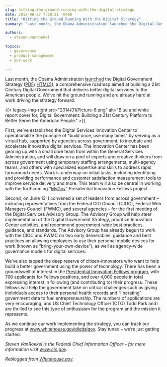 ```yaml
---
slug: hitting-the-ground-running-with-the-digital-strategy
date: 2012-06-27 7:28:21 -0400
title: "Hitting the Ground Running With the Digital Strategy"
summary: "Last month, the Obama Administration launched the Digital Government Strategy, a comprehensive roadmap aimed at building a 21st Century Digital Government that delivers better digital services to the American people."

authors:
  - steven-vanroekel

topics:
  - governance
  - product-management
  - our-work

---
```


Last month, the Obama Administration <a href="http://www.whitehouse.gov/blog/2012/05/23/roadmap-digital-government" target="_blank">launched</a> the Digital Government Strategy (<a href="http://www.wh.gov/digitalgov/pdf" target="_blank">PDF</a>/ <a href="http://www.wh.gov/digitalgov/html5" target="_blank">HTML5</a>), a comprehensive roadmap aimed at building a 21st Century Digital Government that delivers better digital services to the American people. We’ve hit the ground running and are already hard at work driving the strategy forward.

{{< legacy-img-right src="2014/01/Picture-6.png" alt="Blue and white report cover for, Digital Government: Building a 21st Century Platform to Better Serve the American People." >}}

First, we’ve established the Digital Services Innovation Center to operationalize the principle of “build once, use many times” by serving as a virtual hub, supported by agencies across government, to incubate and accelerate innovative digital services. The Innovation Center has been gearing up with a small core team from within the General Services Administration, and will draw on a pool of experts and creative thinkers from across government using temporary staffing arrangements, multi-agency teams, and others with specialized expertise and skills to address rapid turnaround needs. Work is underway on initial tasks, including identifying and providing performance and customer satisfaction measurement tools to improve service delivery and more. This team will also be central in working with the forthcoming “<a href="http://www.whitehouse.gov/innovationfellows/mygov" target="_blank">MyGov</a>” Presidential Innovation Fellows project.

Second, on June 13, I convened a set of leaders from across government – including representatives from the Federal CIO Council (CIOC), Federal Web Managers Council (FWMC), and several agencies – for the first meeting of the Digital Services Advisory Group. The Advisory Group will help steer implementation of the Digital Government Strategy, prioritize Innovation Center activities, and recommend government-wide best practices, guidance, and standards. The Advisory Group has already begun to work with the CIOC and FWMC on two early deliverables: guidance and best practices on allowing employees to use their personal mobile devices for work (known as “bring-your-own-device”), as well as agency-wide governance models for digital services.

We’ve also tapped the deep reserve of citizen-innovators who want to help build a better government using the power of technology. There has been a groundswell of interest in the <a href="http://www.whitehouse.gov/blog/2012/05/23/wanted-few-good-women-and-men-serve-presidential-innovation-fellows" target="_blank">Presidential Innovation Fellows program</a>, with 700 applicants for Fellows positions, and over 4,000 people in total expressing interest in following (and contributing to) their progress. These fellows will help the government take on critical challenges such as giving individuals access to their personal health records and “liberating” government data to fuel entrepreneurship. The numbers of applications are very encouraging, and US Chief Technology Officer (CTO) Todd Park and I are thrilled to see this type of enthusiasm for the program and the mission it represents.

As we continue our work implementing the strategy, you can track our progress at <a href="http://www.whitehouse.gov/digitalgov" target="_blank">www.whitehouse.gov/digitalgov</a>. Stay tuned – we’re just getting started.

_Steven VanRoekel is the Federal Chief Information Officer – for more information visit <a href="http://www.cio.gov/" target="_blank">www.cio.gov</a>._

_Reblogged from <a href="http://www.whitehouse.gov/blog/2012/06/21/hitting-ground-running-digital-strategy" target="_blank">Whitehouse.gov</a>._
